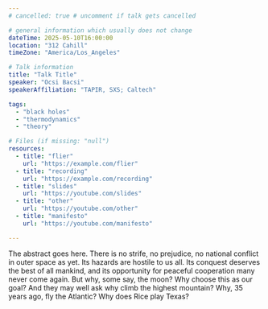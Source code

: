 ```yaml
---
# cancelled: true # uncomment if talk gets cancelled

# general information which usually does not change
dateTime: 2025-05-10T16:00:00
location: "312 Cahill"
timeZone: "America/Los_Angeles"

# Talk information
title: "Talk Title"
speaker: "Ocsi Bacsi"
speakerAffiliation: "TAPIR, SXS; Caltech"

tags:
  - "black holes"
  - "thermodynamics"
  - "theory"

# Files (if missing: "null")
resources:
  - title: "flier"
    url: "https://example.com/flier"
  - title: "recording"
    url: "https://example.com/recording"
  - title: "slides"
    url: "https://youtube.com/slides"
  - title: "other"
    url: "https://youtube.com/other"
  - title: "manifesto"
    url: "https://youtube.com/manifesto"

---
```


The abstract goes here.
There is no strife, no prejudice, no national conflict in outer space as yet.
Its hazards are hostile to us all.
Its conquest deserves the best of all mankind, and its opportunity for peaceful cooperation many never come again.
But why, some say, the moon? Why choose this as our goal?
And they may well ask why climb the highest mountain?
Why, 35 years ago, fly the Atlantic?
Why does Rice play Texas?
